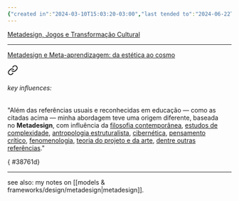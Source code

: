 ```yaml
---
{"created in":"2024-03-10T15:03:20-03:00","last tended to":"2024-06-22T15:39:11-03:00","tags":["person","design","metadesign","brazilian","architect"],"aliases":["vassão"],"created":"2024-03-10T15:03:20.569-03:00","updated":"2025-05-19T13:29:59.274-03:00","notestage":["🌱"],"dg-publish":true,"permalink":"/people/references/design/caio-vassao/","dgPassFrontmatter":true}
---
```


[Metadesign, Jogos e Transformação Cultural](https://caiovassao.medium.com/metadesign-jogos-e-transforma%C3%A7%C3%A3o-cultural-4ffce499cd8a)

---
[Metadesign e Meta-aprendizagem: da estética ao cosmo](https://caiovassao.medium.com/metadesign-e-meta-aprendizagem-da-est%C3%A9tica-ao-cosmo-1f35b7b9a92b)


<div class="transclusion internal-embed is-loaded"><a class="markdown-embed-link" href="/topics/player/meta-learning/#key-influences" aria-label="Open link"><svg xmlns="http://www.w3.org/2000/svg" width="24" height="24" viewBox="0 0 24 24" fill="none" stroke="currentColor" stroke-width="2" stroke-linecap="round" stroke-linejoin="round" class="svg-icon lucide-link"><path d="M10 13a5 5 0 0 0 7.54.54l3-3a5 5 0 0 0-7.07-7.07l-1.72 1.71"></path><path d="M14 11a5 5 0 0 0-7.54-.54l-3 3a5 5 0 0 0 7.07 7.07l1.71-1.71"></path></svg></a><div class="markdown-embed">



###### key influences:

"Além das referências usuais e reconhecidas em educação — como as citadas acima — minha abordagem teve uma origem diferente, baseada no **Metadesign**, com influência da [filosofia contemporânea](https://pt.wikipedia.org/wiki/P%C3%B3s-estruturalismo), [estudos de complexidade](https://pt.wikipedia.org/wiki/Complexidade), [antropologia estruturalista](https://pt.wikipedia.org/wiki/Antropologia_estrutural), [cibernética](https://pt.wikipedia.org/wiki/Cibern%C3%A9tica), [pensamento crítico](https://pt.wikipedia.org/wiki/Escola_de_Frankfurt), [fenomenologia](https://pt.wikipedia.org/wiki/Fenomenologia), [teoria do projeto e da arte](https://caiovassao.com.br/2016/06/07/fratura-romantico-positivista-um-ensaio-sobre-a-epistemologia-da-poiesis/), [dentre outras referências](https://caiovassao.com.br/2009/01/09/arquitetura-livre-complexidade-metadesign-e-ciencia-nomade/)." 

</div></div>

{ #38761d}


---

see also: my notes on [[models & frameworks/design/metadesign\|metadesign]].